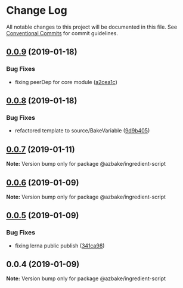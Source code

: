 # Change Log

All notable changes to this project will be documented in this file.
See [Conventional Commits](https://conventionalcommits.org) for commit guidelines.

## [0.0.9](https://github.com/HomecareHomebase/azure-bake/compare/@azbake/ingredient-script@0.0.8...@azbake/ingredient-script@0.0.9) (2019-01-18)


### Bug Fixes

* fixing peerDep for core module ([a2cea1c](https://github.com/HomecareHomebase/azure-bake/commit/a2cea1c))





## [0.0.8](https://github.com/HomecareHomebase/azure-bake/compare/@azbake/ingredient-script@0.0.7...@azbake/ingredient-script@0.0.8) (2019-01-18)


### Bug Fixes

* refactored template to source/BakeVariable ([9d9b405](https://github.com/HomecareHomebase/azure-bake/commit/9d9b405))






## [0.0.7](https://github.com/HomecareHomebase/azure-bake/compare/@azbake/ingredient-script@0.0.6...@azbake/ingredient-script@0.0.7) (2019-01-11)

**Note:** Version bump only for package @azbake/ingredient-script






## [0.0.6](https://github.com/HomecareHomebase/azure-bake/compare/@azbake/ingredient-script@0.0.5...@azbake/ingredient-script@0.0.6) (2019-01-09)

**Note:** Version bump only for package @azbake/ingredient-script





## [0.0.5](https://github.com/HomecareHomebase/azure-bake/compare/@azbake/ingredient-script@0.0.4...@azbake/ingredient-script@0.0.5) (2019-01-09)


### Bug Fixes

* fixing lerna public publish ([341ca98](https://github.com/HomecareHomebase/azure-bake/commit/341ca98))





## 0.0.4 (2019-01-09)

**Note:** Version bump only for package @azbake/ingredient-script
